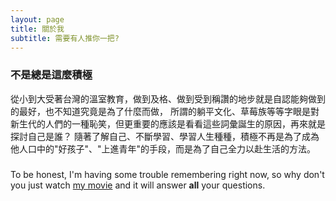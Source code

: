 ```yaml
---
layout: page
title: 關於我
subtitle: 需要有人推你一把?
---
```


### 不是總是這麼積極

從小到大受著台灣的溫室教育，做到及格、做到受到稱讚的地步就是自認能夠做到的最好，也不知道究竟是為了什麼而做，
所謂的躺平文化、草莓族等等字眼是對新生代的人們的一種恥笑，但更重要的應該是看看這些詞彙誕生的原因，再來就是探討自己是誰？
隨著了解自己、不斷學習、學習人生種種，積極不再是為了成為他人口中的"好孩子"、"上進青年"的手段，而是為了自己全力以赴生活的方法。

###

To be honest, I'm having some trouble remembering right now, so why don't you just watch [my movie](https://en.wikipedia.org/wiki/The_Princess_Bride_%28film%29) and it will answer **all** your questions.
